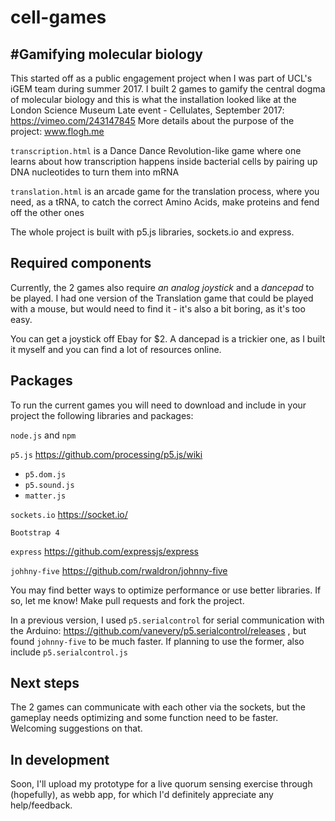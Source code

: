 # cell-games
#Gamifying molecular biology
--------------
This started off as a public engagement project when I was part of UCL's iGEM team during summer 2017. I built 2 games to gamify the central dogma of molecular biology and this is what the installation looked like at the London Science Museum Late event - Cellulates, September 2017: https://vimeo.com/243147845 More details about the purpose of the project: www.flogh.me

`transcription.html` is a Dance Dance Revolution-like game where one learns about how transcription happens inside bacterial cells by pairing up DNA nucleotides to turn them into mRNA

`translation.html` is an arcade game for the translation process, where you need, as a tRNA, to catch the correct Amino Acids, make proteins and fend off the other ones

The whole project is built with p5.js libraries, sockets.io and express.

Required components
---------
Currently, the 2 games also require _an analog joystick_ and a _dancepad_ to be played. I had one version of the Translation game that could be played with a mouse, but would need to find it - it's also a bit boring, as it's too easy.

You can get a joystick off Ebay for $2. A dancepad is a trickier one, as I built it myself and you can find a lot of resources online. 

Packages
---
To run the current games you will need to download and include in your project the following libraries and packages:

`node.js` and `npm`

`p5.js` https://github.com/processing/p5.js/wiki

- `p5.dom.js`
- `p5.sound.js`
- `matter.js`

`sockets.io` https://socket.io/

`Bootstrap 4`

`express` https://github.com/expressjs/express

`johhny-five` https://github.com/rwaldron/johnny-five

You may find better ways to optimize performance or use better libraries. If so, let me know! Make pull requests and fork the project.


In a previous version, I used `p5.serialcontrol` for serial communication with the Arduino: https://github.com/vanevery/p5.serialcontrol/releases , but found `johnny-five` to be much faster. If planning to use the former, also include `p5.serialcontrol.js`



Next steps
-----

The 2 games can communicate with each other via the sockets, but the gameplay needs optimizing and some function need to be faster. Welcoming suggestions on that.

In development
----

Soon, I'll upload my prototype for a live quorum sensing exercise through (hopefully), as webb app, for which I'd definitely appreciate any help/feedback.